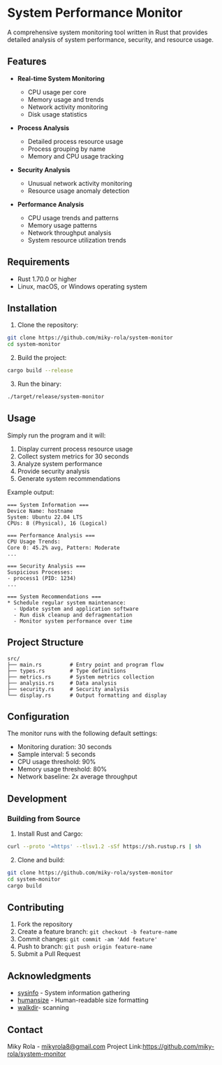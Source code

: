 # System Performance Monitor

A comprehensive system monitoring tool written in Rust that provides detailed analysis of system performance, security, and resource usage.

## Features

- **Real-time System Monitoring**
  - CPU usage per core
  - Memory usage and trends
  - Network activity monitoring
  - Disk usage statistics

- **Process Analysis**
  - Detailed process resource usage
  - Process grouping by name
  - Memory and CPU usage tracking

- **Security Analysis**
  - Unusual network activity monitoring
  - Resource usage anomaly detection

- **Performance Analysis**
  - CPU usage trends and patterns
  - Memory usage patterns
  - Network throughput analysis
  - System resource utilization trends

## Requirements

- Rust 1.70.0 or higher
- Linux, macOS, or Windows operating system

## Installation

1. Clone the repository:
```bash
git clone https://github.com/miky-rola/system-monitor
cd system-monitor
```

2. Build the project:
```bash
cargo build --release
```

3. Run the binary:
```bash
./target/release/system-monitor
```

## Usage

Simply run the program and it will:
1. Display current process resource usage
2. Collect system metrics for 30 seconds
3. Analyze system performance
4. Provide security analysis
5. Generate system recommendations

Example output:
```
=== System Information ===
Device Name: hostname
System: Ubuntu 22.04 LTS
CPUs: 8 (Physical), 16 (Logical)

=== Performance Analysis ===
CPU Usage Trends:
Core 0: 45.2% avg, Pattern: Moderate
...

=== Security Analysis ===
Suspicious Processes:
- process1 (PID: 1234)
...

=== System Recommendations ===
* Schedule regular system maintenance:
  - Update system and application software
  - Run disk cleanup and defragmentation
  - Monitor system performance over time
```

## Project Structure

```
src/
├── main.rs         # Entry point and program flow
├── types.rs        # Type definitions
├── metrics.rs      # System metrics collection
├── analysis.rs     # Data analysis
├── security.rs     # Security analysis
└── display.rs      # Output formatting and display
```

## Configuration

The monitor runs with the following default settings:
- Monitoring duration: 30 seconds
- Sample interval: 5 seconds
- CPU usage threshold: 90%
- Memory usage threshold: 80%
- Network baseline: 2x average throughput

## Development

### Building from Source

1. Install Rust and Cargo:
```bash
curl --proto '=https' --tlsv1.2 -sSf https://sh.rustup.rs | sh
```

2. Clone and build:
```bash
git clone https://github.com/miky-rola/system-monitor
cd system-monitor
cargo build
```



## Contributing

1. Fork the repository
2. Create a feature branch: `git checkout -b feature-name`
3. Commit changes: `git commit -am 'Add feature'`
4. Push to branch: `git push origin feature-name`
5. Submit a Pull Request

## Acknowledgments

- [sysinfo](https://crates.io/crates/sysinfo) - System information gathering
- [humansize](https://crates.io/crates/humansize) - Human-readable size formatting
- [walkdir](https://crates.io/crates/walkdir)- scanning

## Contact

Miky Rola - mikyrola8@gmail.com
Project Link:https://github.com/miky-rola/system-monitor